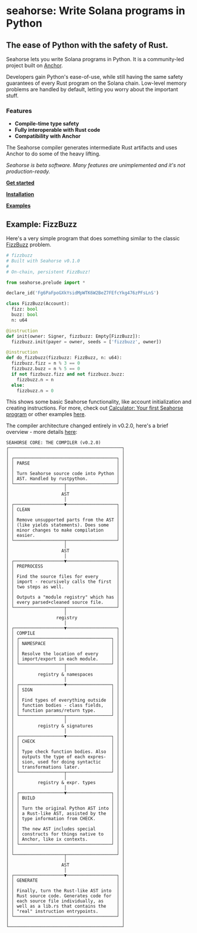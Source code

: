 # seahorse: Write Solana programs in Python

## The ease of Python with the safety of Rust.

Seahorse lets you write Solana programs in Python. It is a community-led project built on [Anchor](https://github.com/coral-xyz/anchor).

Developers gain Python's ease-of-use, while still having the same safety guarantees of every Rust program on the Solana chain. Low-level memory problems are handled by default, letting you worry about the important stuff.

### Features

- **Compile-time type safety**
- **Fully interoperable with Rust code**
- **Compatibility with Anchor**

The Seahorse compiler generates intermediate Rust artifacts and uses Anchor to do some of the heavy lifting.

_Seahorse is beta software. Many features are unimplemented and it's not production-ready._

[**Get started**](https://www.seahorse.dev/)

[**Installation**](https://www.seahorse.dev/introduction/installation)

[**Examples**](https://github.com/solana-developers/seahorse/tree/main/examples)

## Example: FizzBuzz

Here's a very simple program that does something similar to the classic [FizzBuzz](https://en.wikipedia.org/wiki/Fizz_buzz#Programming) problem.

```py
# fizzbuzz
# Built with Seahorse v0.1.0
#
# On-chain, persistent FizzBuzz!

from seahorse.prelude import *

declare_id('Fg6PaFpoGXkYsidMpWTK6W2BeZ7FEfcYkg476zPFsLnS')

class FizzBuzz(Account):
  fizz: bool
  buzz: bool
  n: u64

@instruction
def init(owner: Signer, fizzbuzz: Empty[FizzBuzz]):
  fizzbuzz.init(payer = owner, seeds = ['fizzbuzz', owner])

@instruction
def do_fizzbuzz(fizzbuzz: FizzBuzz, n: u64):
  fizzbuzz.fizz = n % 3 == 0
  fizzbuzz.buzz = n % 5 == 0
  if not fizzbuzz.fizz and not fizzbuzz.buzz:
    fizzbuzz.n = n
  else:
    fizzbuzz.n = 0
```

This shows some basic Seahorse functionality, like account initialization and creating instructions. For more, check out [Calculator: Your first Seahorse program](https://www.seahorse.dev/introduction/calculator-your-first-seahorse-program) or other examples [here](https://github.com/solana-developers/seahorse/tree/main/examples).

The compiler architecture changed entirely in v0.2.0, here's a brief overview - more details [here](https://github.com/solana-developers/seahorse/tree/main/src/core):

```
SEAHORSE CORE: THE COMPILER (v0.2.0)
┌───────────────────────────────────────────┐
│                                           │
│ ┌───────────────────────────────────────┐ │
│ │ PARSE                                 │ │
│ │                                       │ │
│ │ Turn Seahorse source code into Python │ │
│ │ AST. Handled by rustpython.           │ │
│ └───────────────────┬───────────────────┘ │
│                     │                     │
│                    AST                    │
│                     │                     │
│ ┌───────────────────▼───────────────────┐ │
│ │ CLEAN                                 │ │
│ │                                       │ │
│ │ Remove unsupported parts from the AST │ │
│ │ (like yields statements). Does some   │ │
│ │ minor changes to make compilation     │ │
│ │ easier.                               │ │
│ └───────────────────┬───────────────────┘ │
│                     │                     │
│                    AST                    │
│                     │                     │
│ ┌───────────────────▼───────────────────┐ │
│ │ PREPROCESS                            │ │
│ │                                       │ │
│ │ Find the source files for every       │ │
│ │ import - recursively calls the first  │ │
│ │ two steps as well.                    │ │
│ │                                       │ │
│ │ Outputs a "module registry" which has │ │
│ │ every parsed+cleaned source file.     │ │
│ └───────────────────┬───────────────────┘ │
│                     │                     │
│                  registry                 │
│                     │                     │
│ ┌───────────────────▼───────────────────┐ │
│ │ COMPILE                               │ │
│ │ ┌───────────────────────────────────┐ │ │
│ │ │ NAMESPACE                         │ │ │
│ │ │                                   │ │ │
│ │ │ Resolve the location of every     │ │ │
│ │ │ import/export in each module.     │ │ │
│ │ └─────────────────┬─────────────────┘ │ │
│ │                   │                   │ │
│ │         registry & namespaces         │ │
│ │                   │                   │ │
│ │ ┌─────────────────▼─────────────────┐ │ │
│ │ │ SIGN                              │ │ │
│ │ │                                   │ │ │
│ │ │ Find types of everything outside  │ │ │
│ │ │ function bodies - class fields,   │ │ │
│ │ │ function params/return type.      │ │ │
│ │ └─────────────────┬─────────────────┘ │ │
│ │                   │                   │ │
│ │         registry & signatures         │ │
│ │                   │                   │ │
│ │ ┌─────────────────▼─────────────────┐ │ │
│ │ │ CHECK                             │ │ │
│ │ │                                   │ │ │
│ │ │ Type check function bodies. Also  │ │ │
│ │ │ outputs the type of each expres-  │ │ │
│ │ │ sion, used for doing syntactic    │ │ │
│ │ │ transformations later.            │ │ │
│ │ └─────────────────┬─────────────────┘ │ │
│ │                   │                   │ │
│ │         registry & expr. types        │ │
│ │                   │                   │ │
│ │ ┌─────────────────▼─────────────────┐ │ │
│ │ │ BUILD                             │ │ │
│ │ │                                   │ │ │
│ │ │ Turn the original Python AST into │ │ │
│ │ │ a Rust-like AST, assisted by the  │ │ │
│ │ │ type information from CHECK.      │ │ │
│ │ │                                   │ │ │
│ │ │ The new AST includes special      │ │ │
│ │ │ constructs for things native to   │ │ │
│ │ │ Anchor, like ix contexts.         │ │ │
│ │ └───────────────────────────────────┘ │ │
│ │                                       │ │
│ └───────────────────┬───────────────────┘ │
│                     │                     │
│                    AST                    │
│                     │                     │
│ ┌───────────────────▼───────────────────┐ │
│ │ GENERATE                              │ │
│ │                                       │ │
│ │ Finally, turn the Rust-like AST into  │ │
│ │ Rust source code. Generates code for  │ │
│ │ each source file individually, as     │ │
│ │ well as a lib.rs that contains the    │ │
│ │ "real" instruction entrypoints.       │ │
│ └───────────────────────────────────────┘ │
│                                           │
└───────────────────────────────────────────┘
```
